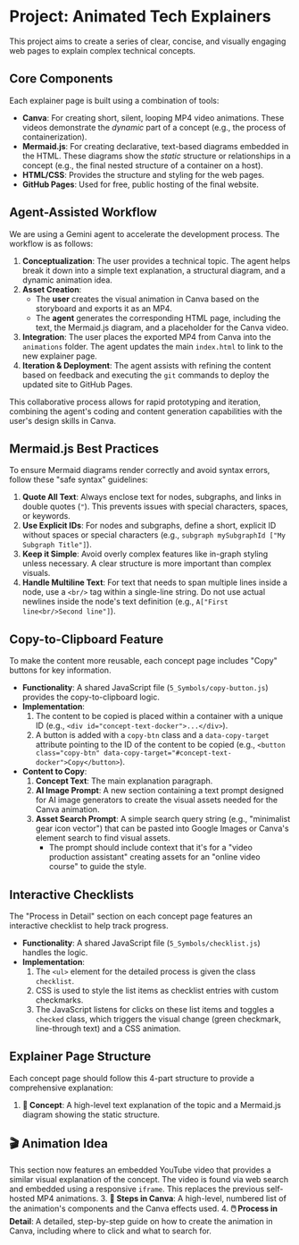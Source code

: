 # Project: Animated Tech Explainers

This project aims to create a series of clear, concise, and visually engaging web pages to explain complex technical concepts.

## Core Components

Each explainer page is built using a combination of tools:

-   **Canva**: For creating short, silent, looping MP4 video animations. These videos demonstrate the *dynamic* part of a concept (e.g., the process of containerization).
-   **Mermaid.js**: For creating declarative, text-based diagrams embedded in the HTML. These diagrams show the *static* structure or relationships in a concept (e.g., the final nested structure of a container on a host).
-   **HTML/CSS**: Provides the structure and styling for the web pages.
-   **GitHub Pages**: Used for free, public hosting of the final website.

## Agent-Assisted Workflow

We are using a Gemini agent to accelerate the development process. The workflow is as follows:

1.  **Conceptualization**: The user provides a technical topic. The agent helps break it down into a simple text explanation, a structural diagram, and a dynamic animation idea.
2.  **Asset Creation**:
    *   The **user** creates the visual animation in Canva based on the storyboard and exports it as an MP4.
    *   The **agent** generates the corresponding HTML page, including the text, the Mermaid.js diagram, and a placeholder for the Canva video.
3.  **Integration**: The user places the exported MP4 from Canva into the `animations` folder. The agent updates the main `index.html` to link to the new explainer page.
4.  **Iteration & Deployment**: The agent assists with refining the content based on feedback and executing the `git` commands to deploy the updated site to GitHub Pages.

This collaborative process allows for rapid prototyping and iteration, combining the agent's coding and content generation capabilities with the user's design skills in Canva.

## Mermaid.js Best Practices

To ensure Mermaid diagrams render correctly and avoid syntax errors, follow these "safe syntax" guidelines:

1.  **Quote All Text**: Always enclose text for nodes, subgraphs, and links in double quotes (`"`). This prevents issues with special characters, spaces, or keywords.
2.  **Use Explicit IDs**: For nodes and subgraphs, define a short, explicit ID without spaces or special characters (e.g., `subgraph mySubgraphId ["My Subgraph Title"]`).
3.  **Keep it Simple**: Avoid overly complex features like in-graph styling unless necessary. A clear structure is more important than complex visuals.
4.  **Handle Multiline Text**: For text that needs to span multiple lines inside a node, use a `<br/>` tag within a single-line string. Do not use actual newlines inside the node's text definition (e.g., `A["First line<br/>Second line"]`).

## Copy-to-Clipboard Feature

To make the content more reusable, each concept page includes "Copy" buttons for key information.

*   **Functionality**: A shared JavaScript file (`5_Symbols/copy-button.js`) provides the copy-to-clipboard logic.
*   **Implementation**:
    1.  The content to be copied is placed within a container with a unique ID (e.g., `<div id="concept-text-docker">...</div>`).
    2.  A button is added with a `copy-btn` class and a `data-copy-target` attribute pointing to the ID of the content to be copied (e.g., `<button class="copy-btn" data-copy-target="#concept-text-docker">Copy</button>`).
*   **Content to Copy**:
    1.  **Concept Text**: The main explanation paragraph.
    2.  **AI Image Prompt**: A new section containing a text prompt designed for AI image generators to create the visual assets needed for the Canva animation.
    3.  **Asset Search Prompt**: A simple search query string (e.g., "minimalist gear icon vector") that can be pasted into Google Images or Canva's element search to find visual assets.
        *   The prompt should include context that it's for a "video production assistant" creating assets for an "online video course" to guide the style.

## Interactive Checklists

The "Process in Detail" section on each concept page features an interactive checklist to help track progress.

*   **Functionality**: A shared JavaScript file (`5_Symbols/checklist.js`) handles the logic.
*   **Implementation**:
    1.  The `<ul>` element for the detailed process is given the class `checklist`.
    2.  CSS is used to style the list items as checklist entries with custom checkmarks.
    3.  The JavaScript listens for clicks on these list items and toggles a `checked` class, which triggers the visual change (green checkmark, line-through text) and a CSS animation.

## Explainer Page Structure

Each concept page should follow this 4-part structure to provide a comprehensive explanation:

1.  **🧠 Concept**: A high-level text explanation of the topic and a Mermaid.js diagram showing the static structure.
## 🎬 Animation Idea

This section now features an embedded YouTube video that provides a similar visual explanation of the concept. The video is found via web search and embedded using a responsive `iframe`. This replaces the previous self-hosted MP4 animations.
3.  **📝 Steps in Canva**: A high-level, numbered list of the animation's components and the Canva effects used.
4.  **🖱️ Process in Detail**: A detailed, step-by-step guide on how to create the animation in Canva, including where to click and what to search for.
